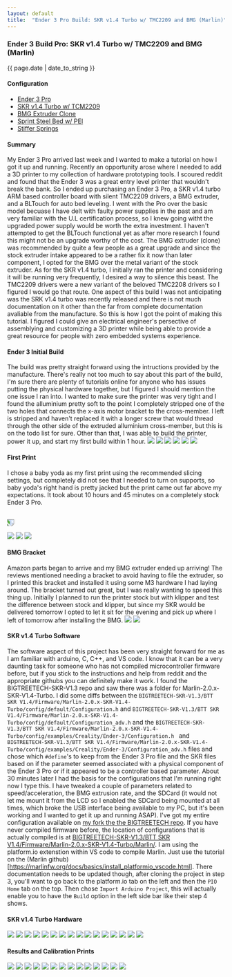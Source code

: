 ```yaml
---
layout: default
title:  "Ender 3 Pro Build: SKR v1.4 Turbo w/ TMC2209 and BMG (Marlin)"
---
```


### Ender 3 Build Pro: SKR v1.4 Turbo w/ TMC2209 and BMG (Marlin)
{{ page.date | date_to_string }}

#### Configuration
- [Ender 3 Pro](https://www.creality3d.shop/collections/3d-printer/products/creality3d-ender-3-pro-high-precision-3d-printer?gclid=CjwKCAiA35rxBRAWEiwADqB378nXzYfCuoJeukEVOcnzgog68W4xbVVREYxvGXAWCdHjWzXzKfjy_RoCL7sQAvD_BwE)
- [SKR v1.4 Turbo w/ TCM2209](https://www.amazon.com/gp/product/B082YTZJS2/ref=ppx_yo_dt_b_asin_title_o00_s00?ie=UTF8&psc=1)
- [BMG Extruder Clone](https://www.amazon.com/gp/product/B07RBL4CJC/ref=ppx_yo_dt_b_asin_title_o03_s02?ie=UTF8&psc=1)
- [Sprint Steel Bed w/ PEI](https://www.amazon.com/gp/product/B07XBM24HN/ref=ppx_yo_dt_b_asin_title_o02_s00?ie=UTF8&psc=1)
- [Stiffer Springs](https://www.amazon.com/gp/product/B07VFNJ1QS/ref=ppx_yo_dt_b_asin_title_o03_s01?ie=UTF8&psc=1)


#### Summary
My Ender 3 Pro arrived last week and I wanted to make a tutorial on how I got it up and running. Recently an opportunity arose where I needed to add a 3D printer to my collection of hardware prototyping tools. I scoured reddit and found that the Ender 3 was a great entry level printer that wouldn't break the bank. So I ended up purchasing an Ender 3 Pro, a SKR v1.4 turbo ARM based controller board with silent TMC2209 drivers, a BMG extruder, and a BLTouch for auto bed leveling. I went with the Pro over the basic model becuase I have delt with faulty power supplies in the past and am very familiar with the U.L certification process, so I knew going witht the upgraded power supply would be worth the extra investment. I haven't attempted to get the BLTouch functional yet as after more research I found this might not be an upgrade worthy of the cost. The BMG extruder (clone) was recommended by quite a few people as a great upgrade and since the stock extruder intake appeared to be a rather fix it now than later component, I opted for the BMG over the metal variant of the stock extruder. As for the SKR v1.4 turbo, I initially ran the printer and considering it will be running very frequently, I desired a way to silence this beast. The TMC2209 drivers were a new variant of the beloved TMC2208 drivers so I figured I would go that route. One aspect of this build I was not anticipating was the SRK v1.4 turbo was recently released and there is not much documentation on it other than the far from complete documentation avaliable from the manufacture. So this is how I got the point of making this tutorial. I figured I could give an electrical engineer's persective of assemblying and customizing a 3D printer while being able to provide a great resource for people with zero embedded systems experience.

#### Ender 3 Initial Build
The build was pretty straight forward using the intructions provided by the manufacture. There's really not too much to say about this part of the build, I'm sure there are plenty of tutorials online for anyone who has issues putting the physical hardware together, but I figured I should mention the one issue I ran into. I wanted to make sure the printer was very tight and I found the alluminium pretty soft to the point I completely stripped one of the two holes that connects the x-axis motor bracket to the cross-member. I left is stripped and haven't replaced it with a longer screw that would thread through the other side of the extruded alluminium cross-member, but this is on the todo list for sure. Other than that, I was able to build the printer, power it up, and start my first build within 1 hour.
<img src="{{site.baseurl}}/assets/images/printer/build1.JPG">
<img src="{{site.baseurl}}/assets/images/printer/build2.JPG">
<img src="{{site.baseurl}}/assets/images/printer/build3.JPG">
<img src="{{site.baseurl}}/assets/images/printer/build4.JPG">
<img src="{{site.baseurl}}/assets/images/printer/build5.JPG">
<img src="{{site.baseurl}}/assets/images/printer/build6.JPG">

#### First Print
I chose a baby yoda as my first print using the recommended slicing settings, but completely did not see that I needed to turn on supports, so baby yoda's right hand is pretty jacked but the print came out far above my expectations. 
It took about 10 hours and 45 minutes on a completely stock Ender 3 Pro.
<br/><br/>
<p><img src="{{site.baseurl}}/assets/images/printer/yoda1.JPG" style="transform:rotate(90deg); overflow:hidden"></p>
<img src="{{site.baseurl}}/assets/images/printer/yoda1.mp4">
<img src="{{site.baseurl}}/assets/images/printer/yoda3.JPG">
<img src="{{site.baseurl}}/assets/images/printer/yoda4.JPG">

#### BMG Bracket
Amazon parts began to arrive and my BMG extruder ended up arriving! The reviews mentioned needing a bracket to avoid having to file the extruder, so I printed this bracket and installed it using some M3 hardware I had laying around. The bracket turned out great, but I was really wanting to speed this thing up. Initially I planned to run the printer stock but with klipper and test the difference between stock and klipper, but since my SKR would be delivered tomorrow I opted to let it sit for the evening and pick up where I left of tomorrow after installing the BMG.
<img src="{{site.baseurl}}/assets/images/printer/bmg1.JPG">
<img src="{{site.baseurl}}/assets/images/printer/bmg1.mp4">

#### SKR v1.4 Turbo Software
The software aspect of this project has been very straight forward for me as I am familiar with arduino, C, C++, and VS code. I know that it can be a very daunting task for someone who has not compiled microcontroller firmware before, but if you stick to the instructions and help from reddit and the appropriate githubs you can definitely make it work. I found the BIGTREETECH-SKR-V1.3 repo and saw there was a folder for Marlin-2.0.x-SKR-V1.4-Turbo. I did some diffs between the `BIGTREETECH-SKR-V1.3/BTT SKR V1.4/Firmware/Marlin-2.0.x-SKR-V1.4-Turbo/config/default/Configuration.h` and `BIGTREETECH-SKR-V1.3/BTT SKR V1.4/Firmware/Marlin-2.0.x-SKR-V1.4-Turbo/config/default/Configuration_adv.h` and the `BIGTREETECH-SKR-V1.3/BTT SKR V1.4/Firmware/Marlin-2.0.x-SKR-V1.4-Turbo/config/examples/Creality/Ender-3/Configuration.h ` and `BIGTREETECH-SKR-V1.3/BTT SKR V1.4/Firmware/Marlin-2.0.x-SKR-V1.4-Turbo/config/examples/Creality/Ender-3/Configuration_adv.h` files and chose which `#define`'s to keep from the Ender 3 Pro file and the SKR files based on if the parameter seemed associated with a physical component of the Ender 3 Pro or if it appeared to be a controller based parameter. About 30 minutes later I had the basis for the configurations that I'm running right now I type this. I have tweaked a couple of parameters related to speed/acceleration, the BMG extrusion rate, and the SDCard (it would not let me mount it from the LCD so I enabled the SDCard being mounted at all times, which broke the USB interface being available to my PC, but it's been working and I wanted to get it up and running ASAP). I've got my entire configuration available on [my fork the the BIGTREETECH repo](https://github.com/mathpluslabs/BIGTREETECH-SKR-V1.3). If you have never compiled firmware before, the location of configurations that is actually compiled is at [BIGTREETECH-SKR-V1.3/BTT SKR V1.4/Firmware/Marlin-2.0.x-SKR-V1.4-Turbo/Marlin/](https://github.com/mathpluslabs/BIGTREETECH-SKR-V1.3/tree/master/BTT%20SKR%20V1.4/Firmware/Marlin-2.0.x-SKR-V1.4-Turbo/Marlin). I am using the platform.io extenstion within VS code to compile Marlin. Just use the tutorial on the (Marlin github)[https://marlinfw.org/docs/basics/install_platformio_vscode.html]. There documentation needs to be updated though, after cloning the project in step 3, you'll want to go back to the platform.io tab on the left and then the `PIO Home` tab on the top. Then chose `Import Arduino Project`, this will actually enable you to have the `Build` option in the left side bar like their step 4 shows.

#### SKR v1.4 Turbo Hardware
<img src="{{site.baseurl}}/assets/images/printer/board1.JPG">
<img src="{{site.baseurl}}/assets/images/printer/board2.JPG">
<img src="{{site.baseurl}}/assets/images/printer/board3.JPG">
<img src="{{site.baseurl}}/assets/images/printer/board4.JPG">
<img src="{{site.baseurl}}/assets/images/printer/board5.JPG">
<img src="{{site.baseurl}}/assets/images/printer/board6.JPG">
<img src="{{site.baseurl}}/assets/images/printer/board7.JPG">
<img src="{{site.baseurl}}/assets/images/printer/board8.JPG">
<img src="{{site.baseurl}}/assets/images/printer/board9.JPG">
<img src="{{site.baseurl}}/assets/images/printer/board10.JPG">
<img src="{{site.baseurl}}/assets/images/printer/board11.JPG">
<img src="{{site.baseurl}}/assets/images/printer/board12.JPG">
<img src="{{site.baseurl}}/assets/images/printer/board13.JPG">
<img src="{{site.baseurl}}/assets/images/printer/board15.JPG">
<img src="{{site.baseurl}}/assets/images/printer/board16.JPG">
<img src="{{site.baseurl}}/assets/images/printer/board17.JPG">

#### Results and Calibration Prints
<img src="{{site.baseurl}}/assets/images/printer/cal1.JPG">
<img src="{{site.baseurl}}/assets/images/printer/cal10.JPG">
<img src="{{site.baseurl}}/assets/images/printer/cal11.JPG">
<img src="{{site.baseurl}}/assets/images/printer/cal12.JPG">
<img src="{{site.baseurl}}/assets/images/printer/cal2.JPG">
<img src="{{site.baseurl}}/assets/images/printer/cal3.JPG">
<img src="{{site.baseurl}}/assets/images/printer/cal4.JPG">
<img src="{{site.baseurl}}/assets/images/printer/cal5.JPG">
<img src="{{site.baseurl}}/assets/images/printer/cal6.JPG">
<img src="{{site.baseurl}}/assets/images/printer/cal7.JPG">
<img src="{{site.baseurl}}/assets/images/printer/cal8.JPG">
<img src="{{site.baseurl}}/assets/images/printer/cal9.JPG">
<img src="{{site.baseurl}}/assets/images/printer/cookie.JPG">
<img src="{{site.baseurl}}/assets/images/printer/mando.JPG">
